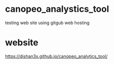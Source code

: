 # canopeo_analystics_tool
testing web site using  gitgub web hosting

# website
 https://dishan3x.github.io/canopeo_analytics_tool/
